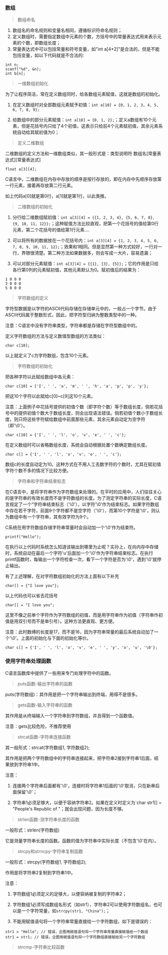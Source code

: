 ### 数组

> 数组命名

1. 数组名的命名规则和变量名相同，遵循标识符命名规则；
2. 定义数组时，需要指定数组中元素的个数，方括号中的常量表达式用来表示元素的个数，即数组长度；
3. 常量表达式中可以包括常量和符号变量，如"int a[4*2]"是合法的，但是不能包括变量，如以下代码就是不合法的:
```
int n;
scanf("%d", &n);
int b[n];
```

> 一维数组初始化

为了让程序简洁，常在定义数组同时，给各数组元素赋值，这就是数组的初始化。

1. 在定义数组时对全部数组元素赋予初值：`int a[10] = {0, 1, 2, 3, 4, 5, 6, 7, 8, 9};`

2. 给数组中的部分元素赋值：`int a[10] = {0, 1, 2};`；定义a数组有10个元素，但是花括号内只给了4个初值，这表示只给前4个元素赋初值，其余元素系统自动给其赋初值为0；


> 定义二维数组

二维数组的定义方法和一维数组类似，其一般形式是：类型说明符 数组名[常量表达式][常量表达式]

```
float a[3][4];
```

C语言中，二维数组在内存中存放的顺序是按行存放的，即在内存中先顺序存放第一行元素，接着再存放第二行元素。

如上代码a[0]就是第0行，a[1]就是第1行，以此类推。

> 二维数组的初始化

1. 分行给二维数组赋初值：`int a[3][4] = {{1, 2, 3, 4}, {5, 6, 7, 8}, {9, 10, 11, 12}};`；这种赋值方法比较直观，把第一个花括号的值给第0行元素，第二个花括号的值给第1行元素....

2. 可以将所有的数据放在一个花括号内：`int a[3][4] = {1, 2, 3, 4, 5, 6, 7, 8, 9, 10, 11, 12};`；效果和1相同。但是显然第一种方式较好，一行对一行，界限很清楚。第二种方法如果数据多，则会写成一大片，容易遗漏；

3. 可以对部分元素赋值：`int a[3][4] = {{1}, {3}, {5}};`；它的作用是只给各行第0列的元素赋初值，其他元素默认为0。赋初值后的结果为：

```
1 0 0 0
3 0 0 0
5 0 0 0
```

> 字符数组的定义

字符型数据是以字符的ASCII代码存储在存储单元中的，一般占一个字节。由于ASCII代码属于整数形式，因此，把字符型归纳为整数类型中的一种。

注意：C语言中没有字符串类型，字符串都是存储在字符型数组中的。

定义字符数组的方法与定义数值型数组的方法类似：

```
char c[10];
```

以上就定义了c为字符数组，包含10个元素。


> 字符数组的初始化

把各种字符以此赋给数组中各元素：

```
char c[10] = {'I', ' ', 'a', 'm', ' ', 'h', 'a', 'p', 'p', 'y'};
```

把这10个字符以此赋给c[0]~c[9]这10个元素。

注意：上面例子中花括号提供的初值个数（即字符个数）等于数组长度，倘若花括号中的提供初值个数大于数组长度，则会出现语法错误。倘若初值个数小于数组长度，则只将这些字符赋给数组中前面那些元素，其余元素自动定为空字符（即'\0'）。

```
char c[10] = {'I', ' ', 'l', 'o', 'v', 'e', ' ', 'c'};
```

在定义数组时可以省略数组长度，系统会自动根据处置个数确定数组长度。

```
char c[] = {'I', ' ', 'l', 'o', 'v', 'e', ' ', 'c'};
```

数组c的长度自动定为10。这种方式在不用人工去数字符的个数时，尤其在赋初值字符个数不多的情况下比较方便。


> 字符串和字符串结束标志

在C语言中，是将字符串作为字符数组来处理的。在平时的应用中，人们往往关心的是字符串的有效长度而不是字符数组的长度。为了测定字符串的实际长度，C语言规定了一个“字符串结束标志（'\0'），以字符'\0'作为结束标志。如果字符数组中存在若干字符，前面9个字符都不是空字符（'\0'），而第10个字符是'\0'，则认为数组中有一个字符串，其有效字符为9个。

C系统在用字符数组存储字符串常量时会自动加一个'\0'作为结束符。

```
printf("Hello");
```

在执行以上代码时系统怎么知道该输出到哪里为止呢？实孙上，在向内存中存储时，系统自动在最后一个字符'u'后面加一个'\0'作为字符串结束标志。在执行printf函数时，每输出一个字符检查一次，看下一个字符是否为'\0'，遇到'\0'就停止输出。

有了上述理解，在对字符数组初始化的方法上面有以下补充

```
char[] = {"I love you"};
```

以上代码也可以省去花括号

```
char[] = "I love you";
```

这里不像之前单个字符作为字符数组的初值，而是用字符串作为初值（字符串作初值是用双引号而不是单引号）。这种方法更直观、更方便。

注意：此时数缚的长度是17，而不是16，因为字符串常量的最后系统自动加了一个'\0'。上面的初始化与下面的初始化等价。

```
char c[] = {'I', ' ', 'l', 'o', 'v', 'e', ' ', 'y', 'o', 'u', '\0'};
```


### 使用字符串处理函数

C语言函数库中提供了一些用来专门处理字符中的函数。

> puts函数-输出字符串的函数

puts(字符数组)：其作用是把一个字符串输出到终端，用得不是很多。

> gets函数-输入字符串的函数

其作用是从终端输入一个字符串到字符数组，并且得到一个函数值。

注意：gets比较危险，不推荐使用

> strcat函数-字符串连接函数

其一般形式：strcat(字符数组1, 字符数组2);

其作用是把两个字符数组中的字符串连接起来，把字符串2接到字符串1后面，结果放到字符串1中。

注意：
1. 连接两个字符串后面都有'\0'，连接时将字符串1后面的'\0'取消，只在新串后面保留'\0'；

2. 字符串1必须足够大，以便于容纳字符串2。如果在定义时定义为`char str1[] = "People's Republic of "；就会出现问题，因为长度不够。


> strlen函数-测字符串长度的函数

一般形式：strlen(字符数组)

它是测量字符串长度的函数。函数的值为字符串中实际长度（不包含'\0'在内）。


> strcpy和strncpy-字符串复制函数

一般形式：strcpy(字符数组1, 字符数组2);

作用是将字符串2复制到字符串1中。

注意：
1. 字符数组1必须定义的足够大，以便容纳被复制的字符串2；

2. 字符数组1必须写成数组名形式（如str1），字符串2可以使用字符数组名，也可以是一个字符常量，如`strcpy(str1, "China");`；

3. 不能用赋值语句将一个字符串常量直接给一个字符数组，如下是错误的：

```
str1 = "Hello"; // 错误，企图用赋值语句将一个字符串常量直接赋值给一个数组
str1 = str1; // 错误，企图用赋值语句将一个字符数组直接赋给另一个字符数组
```

> strcmp-字符串比较函数
